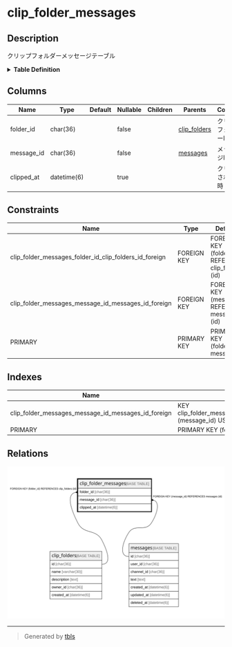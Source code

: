 # clip_folder_messages

## Description

クリップフォルダーメッセージテーブル

<details>
<summary><strong>Table Definition</strong></summary>

```sql
CREATE TABLE `clip_folder_messages` (
  `folder_id` char(36) NOT NULL,
  `message_id` char(36) NOT NULL,
  `clipped_at` datetime(6) DEFAULT NULL,
  PRIMARY KEY (`folder_id`,`message_id`),
  KEY `clip_folder_messages_message_id_messages_id_foreign` (`message_id`),
  CONSTRAINT `clip_folder_messages_folder_id_clip_folders_id_foreign` FOREIGN KEY (`folder_id`) REFERENCES `clip_folders` (`id`) ON DELETE CASCADE ON UPDATE CASCADE,
  CONSTRAINT `clip_folder_messages_message_id_messages_id_foreign` FOREIGN KEY (`message_id`) REFERENCES `messages` (`id`) ON DELETE CASCADE ON UPDATE CASCADE
) ENGINE=InnoDB DEFAULT CHARSET=utf8mb4
```

</details>

## Columns

| Name | Type | Default | Nullable | Children | Parents | Comment |
| ---- | ---- | ------- | -------- | -------- | ------- | ------- |
| folder_id | char(36) |  | false |  | [clip_folders](clip_folders.md) | クリップフォルダーID |
| message_id | char(36) |  | false |  | [messages](messages.md) | メッセージID |
| clipped_at | datetime(6) |  | true |  |  | クリップされた日時 |

## Constraints

| Name | Type | Definition |
| ---- | ---- | ---------- |
| clip_folder_messages_folder_id_clip_folders_id_foreign | FOREIGN KEY | FOREIGN KEY (folder_id) REFERENCES clip_folders (id) |
| clip_folder_messages_message_id_messages_id_foreign | FOREIGN KEY | FOREIGN KEY (message_id) REFERENCES messages (id) |
| PRIMARY | PRIMARY KEY | PRIMARY KEY (folder_id, message_id) |

## Indexes

| Name | Definition |
| ---- | ---------- |
| clip_folder_messages_message_id_messages_id_foreign | KEY clip_folder_messages_message_id_messages_id_foreign (message_id) USING BTREE |
| PRIMARY | PRIMARY KEY (folder_id, message_id) USING BTREE |

## Relations

![er](clip_folder_messages.svg)

---

> Generated by [tbls](https://github.com/k1LoW/tbls)
